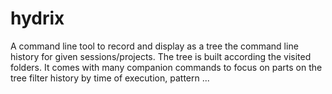 # hydrix
A command line tool to record and display as a tree the command line history for given sessions/projects. The tree is built according the visited folders. It comes with many companion commands to focus on parts on the tree filter history by time of execution, pattern ...
